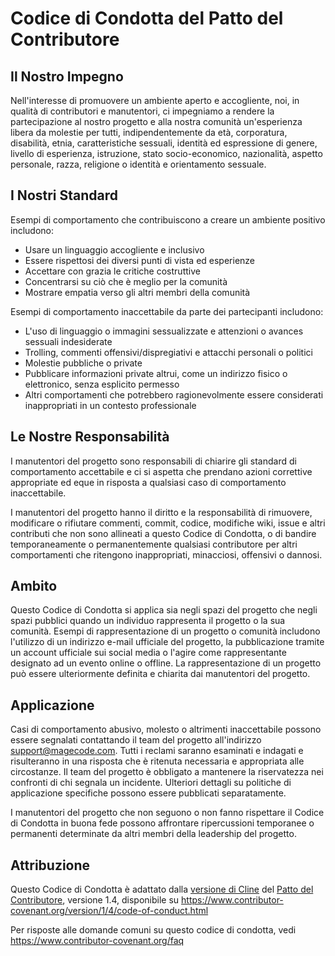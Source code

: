 # Codice di Condotta del Patto del Contributore

## Il Nostro Impegno

Nell'interesse di promuovere un ambiente aperto e accogliente, noi, in qualità di
contributori e manutentori, ci impegniamo a rendere la partecipazione al nostro progetto e
alla nostra comunità un'esperienza libera da molestie per tutti, indipendentemente da età, corporatura,
disabilità, etnia, caratteristiche sessuali, identità ed espressione di genere,
livello di esperienza, istruzione, stato socio-economico, nazionalità, aspetto
personale, razza, religione o identità e orientamento sessuale.

## I Nostri Standard

Esempi di comportamento che contribuiscono a creare un ambiente positivo
includono:

- Usare un linguaggio accogliente e inclusivo
- Essere rispettosi dei diversi punti di vista ed esperienze
- Accettare con grazia le critiche costruttive
- Concentrarsi su ciò che è meglio per la comunità
- Mostrare empatia verso gli altri membri della comunità

Esempi di comportamento inaccettabile da parte dei partecipanti includono:

- L'uso di linguaggio o immagini sessualizzate e attenzioni o
  avances sessuali indesiderate
- Trolling, commenti offensivi/dispregiativi e attacchi personali o politici
- Molestie pubbliche o private
- Pubblicare informazioni private altrui, come un indirizzo fisico o elettronico,
  senza esplicito permesso
- Altri comportamenti che potrebbero ragionevolmente essere considerati inappropriati in un
  contesto professionale

## Le Nostre Responsabilità

I manutentori del progetto sono responsabili di chiarire gli standard di comportamento
accettabile e ci si aspetta che prendano azioni correttive appropriate ed eque in
risposta a qualsiasi caso di comportamento inaccettabile.

I manutentori del progetto hanno il diritto e la responsabilità di rimuovere, modificare o
rifiutare commenti, commit, codice, modifiche wiki, issue e altri contributi
che non sono allineati a questo Codice di Condotta, o di bandire temporaneamente o
permanentemente qualsiasi contributore per altri comportamenti che ritengono inappropriati,
minacciosi, offensivi o dannosi.

## Ambito

Questo Codice di Condotta si applica sia negli spazi del progetto che negli spazi pubblici
quando un individuo rappresenta il progetto o la sua comunità. Esempi di
rappresentazione di un progetto o comunità includono l'utilizzo di un indirizzo e-mail ufficiale del progetto,
la pubblicazione tramite un account ufficiale sui social media o l'agire come rappresentante designato
ad un evento online o offline. La rappresentazione di un progetto può essere
ulteriormente definita e chiarita dai manutentori del progetto.

## Applicazione

Casi di comportamento abusivo, molesto o altrimenti inaccettabile possono essere
segnalati contattando il team del progetto all'indirizzo support@magecode.com. Tutti i reclami
saranno esaminati e indagati e risulteranno in una risposta che
è ritenuta necessaria e appropriata alle circostanze. Il team del progetto è
obbligato a mantenere la riservatezza nei confronti di chi segnala un incidente.
Ulteriori dettagli su politiche di applicazione specifiche possono essere pubblicati separatamente.

I manutentori del progetto che non seguono o non fanno rispettare il Codice di Condotta in buona
fede possono affrontare ripercussioni temporanee o permanenti determinate da altri
membri della leadership del progetto.

## Attribuzione

Questo Codice di Condotta è adattato dalla [versione di Cline][cline_coc] del [Patto del Contributore][homepage], versione 1.4,
disponibile su https://www.contributor-covenant.org/version/1/4/code-of-conduct.html

[cline_coc]: https://github.com/cline/cline/blob/main/CODE_OF_CONDUCT.md
[homepage]: https://www.contributor-covenant.org

Per risposte alle domande comuni su questo codice di condotta, vedi
https://www.contributor-covenant.org/faq
